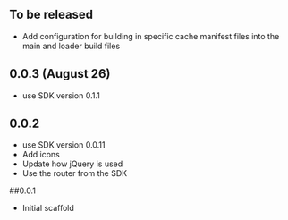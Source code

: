 ## To be released
- Add configuration for building in specific cache manifest files into the main
  and loader build files

## 0.0.3 (August 26)
- use SDK version 0.1.1

## 0.0.2
- use SDK version 0.0.11
- Add icons
- Update how jQuery is used
- Use the router from the SDK

##0.0.1
- Initial scaffold
